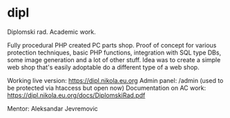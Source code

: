 # dipl
Diplomski rad.
Academic work.

Fully procedural PHP created PC parts shop. Proof of concept for various protection techniques, basic PHP functions, integration with SQL type DBs, some image generation and a lot of other stuff. Idea was to create a simple web shop that's easily adoptable do a different type of a web shop.

Working live version: https://dipl.nikola.eu.org
Admin panel: /admin (used to be protected via htaccess but open now)
Documentation on AC work: https://dipl.nikola.eu.org/docs/DiplomskiRad.pdf

Mentor: Aleksandar Jevremovic
